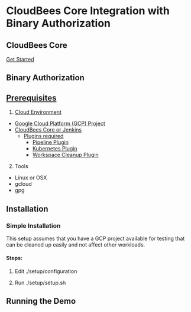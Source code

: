 # CloudBees Core Integration with Binary Authorization 

## CloudBees Core
<a href="https://www.cloudbees.com/get-started">Get Started</a>

## Binary Authorization

<a href="https://cloud.google.com/binary-authorization/">

## Prerequisites

1. Cloud Environment
  * Google Cloud Platform (GCP) Project
  * CloudBees Core or Jenkins 
    * Plugins required
      * [Pipeline Plugin](https://plugins.jenkins.io/workflow-aggregator)
      * [Kubernetes Plugin](https://plugins.jenkins.io/kubernetes)
      * [Workspace Cleanup Plugin](https://plugins.jenkins.io/ws-cleanup)

2. Tools 
  * Linux or OSX
  * gcloud
  * gpg

## Installation

### Simple Installation
This setup assumes that you have a GCP project available for testing that can be cleaned up easily and not affect other workloads.

#### Steps:
1. Edit ./setup/configuration 

2. Run ./setup/setup.sh

## Running the Demo


